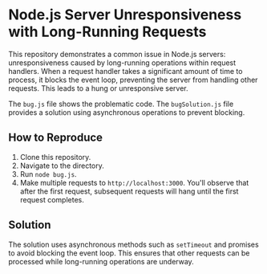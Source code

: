 # Node.js Server Unresponsiveness with Long-Running Requests

This repository demonstrates a common issue in Node.js servers: unresponsiveness caused by long-running operations within request handlers.  When a request handler takes a significant amount of time to process, it blocks the event loop, preventing the server from handling other requests. This leads to a hung or unresponsive server.

The `bug.js` file shows the problematic code. The `bugSolution.js` file provides a solution using asynchronous operations to prevent blocking.

## How to Reproduce

1. Clone this repository.
2. Navigate to the directory.
3. Run `node bug.js`.
4. Make multiple requests to `http://localhost:3000`. You'll observe that after the first request, subsequent requests will hang until the first request completes.

## Solution

The solution uses asynchronous methods such as `setTimeout` and promises to avoid blocking the event loop.  This ensures that other requests can be processed while long-running operations are underway.